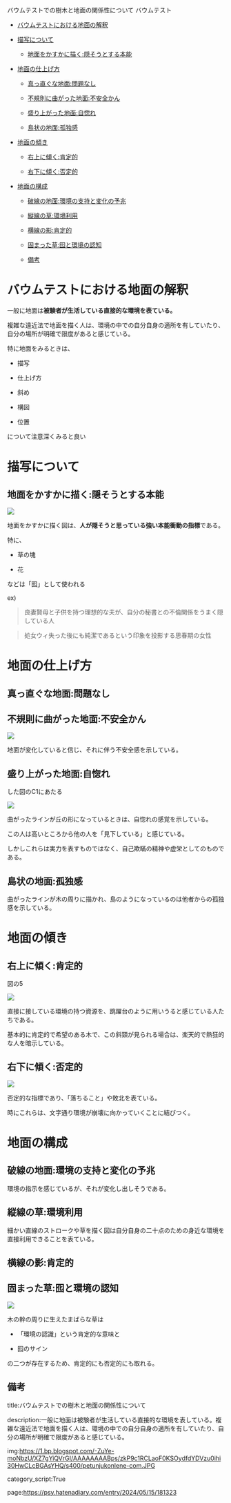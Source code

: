 バウムテストでの樹木と地面の関係性について
バウムテスト




- [バウムテストにおける地面の解釈](#バウムテストにおける地面の解釈)

- [描写について](#描写について)

  - [地面をかすかに描く:隠そうとする本能](#地面をかすかに描く隠そうとする本能)

- [地面の仕上げ方](#地面の仕上げ方)

  - [真っ直ぐな地面:問題なし](#真っ直ぐな地面問題なし)

  - [不規則に曲がった地面:不安全かん](#不規則に曲がった地面不安全かん)

  - [盛り上がった地面:自惚れ](#盛り上がった地面自惚れ)

  - [島状の地面:孤独感](#島状の地面孤独感)

- [地面の傾き](#地面の傾き)

  - [右上に傾く:肯定的](#右上に傾く肯定的)

  - [右下に傾く:否定的](#右下に傾く否定的)

- [地面の構成](#地面の構成)

  - [破線の地面:環境の支持と変化の予兆](#破線の地面環境の支持と変化の予兆)

  - [縦線の草:環境利用](#縦線の草環境利用)

  - [横線の影:肯定的](#横線の影肯定的)

  - [固まった草:囮と環境の認知](#固まった草囮と環境の認知)

  - [備考](#備考)



# バウムテストにおける地面の解釈



一般に地面は**被験者が生活している直接的な環境を表ている。**



複雑な遠近法で地面を描く人は、環境の中での自分自身の適所を有していたり、自分の場所が明確で限度があると感じている。



特に地面をみるときは、



- 描写



- 仕上げ方



- 斜め



- 構図



- 位置



について注意深くみると良い





# 描写について



## 地面をかすかに描く:隠そうとする本能



<img src="https://chie-pctr.c.yimg.jp/dk/iwiz-chie/que-11217737841?w=999&h=999&up=0">



地面をかすかに描く図は、**人が隠そうと思っている強い本能衝動の指標**である。



特に、



- 草の塊



- 花



などは「囮」として使われる



ex)



> 良妻賢母と子供を持つ理想的な夫が、自分の秘書との不倫関係をうまく隠している人



> 処女ウィ失った後にも純潔であるという印象を投影する思春期の女性







# 地面の仕上げ方



## 真っ直ぐな地面:問題なし



## 不規則に曲がった地面:不安全かん



<img src="https://oshiete.xgoo.jp/_/bucket/oshietegoo/images/media/4/542205156_5938dc8d05a97/M.jpg">



地面が変化していると信じ、それに伴う不安全感を示している。



## 盛り上がった地面:自惚れ



した図のC1にあたる



<img src="https://pbs.twimg.com/media/EAIys07VAAAvRCC.jpg">





曲がったラインが丘の形になっているときは、自惚れの感覚を示している。



この人は高いところから他の人を「見下している」と感じている。



しかしこれらは実力を表すものではなく、自己欺瞞の精神や虚栄としてのものである。





## 島状の地面:孤独感



曲がったラインが木の周りに描かれ、島のようになっているのは他者からの孤独感を示している。







# 地面の傾き



## 右上に傾く:肯定的



図の5



<img src="https://1.bp.blogspot.com/-mS9nLbBL-pg/XYVNDJ7wMMI/AAAAAAAAE5g/j-vPVVcvmWAJMxMPiwOgJwYJ8uGALy6jwCNcBGAsYHQ/s280/%25E5%2590%258D%25E7%25A7%25B0%25E6%259C%25AA%25E8%25A8%25AD%25E5%25AE%259A.001.jpeg">





直接に接している環境の持つ資源を、跳躍台のように用いうると感じている人たちである。



基本的に肯定的で希望のある木で、この斜頸が見られる場合は、楽天的で熱狂的な人を暗示している。





## 右下に傾く:否定的



<img src="https://mssubashinik.tripod.com/sivaalayam/image63.gif">



否定的な指標であり、「落ちること」や敗北を表ている。



時にこれらは、文字通り環境が崩壊に向かっていくことに結びつく。



# 地面の構成



## 破線の地面:環境の支持と変化の予兆



環境の指示を感じているが、それが変化し出しそうである。







## 縦線の草:環境利用



細かい直線のストロークや草を描く図は自分自身の二十点のための身近な環境を直接利用できることを表ている。





## 横線の影:肯定的





## 固まった草:囮と環境の認知



<img src="https://1.bp.blogspot.com/-ZuYe-moNbzU/XZ7gYiQVrGI/AAAAAAAABps/zkP9c1RCLaoF0KSOydfdYDVzu0ihi30HwCLcBGAsYHQ/s400/petunjukonlene-com.JPG">





木の幹の周りに生えたまばらな草は



- 「環境の認識」という肯定的な意味と



- 囮のサイン



の二つが存在するため、肯定的にも否定的にも取れる。











## 備考





title:バウムテストでの樹木と地面の関係性について



description:一般に地面は被験者が生活している直接的な環境を表している。複雑な遠近法で地面を描く人は、環境の中での自分自身の適所を有していたり、自分の場所が明確で限度があると感じている。



img:https://1.bp.blogspot.com/-ZuYe-moNbzU/XZ7gYiQVrGI/AAAAAAAABps/zkP9c1RCLaoF0KSOydfdYDVzu0ihi30HwCLcBGAsYHQ/s400/petunjukonlene-com.JPG





category_script:True

page:https://psy.hatenadiary.com/entry/2024/05/15/181323
